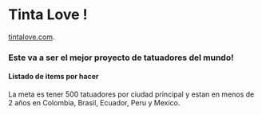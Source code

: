# Tinta Love !

[tintalove.com](https://tintalove.com).

### Este va a ser el mejor proyecto de tatuadores del mundo!

#### Listado de items por hacer

La meta es tener 500 tatuadores por ciudad principal y estan en menos de 2 años en Colombia,
Brasil, Ecuador, Peru y Mexico.
